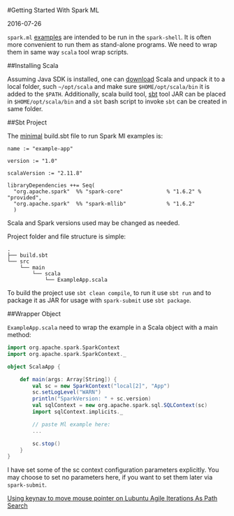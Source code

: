 #Getting Started With Spark ML

2016-07-26

<!--- tags: ml scala -->

`spark.ml` [examples](http://spark.apache.org/docs/latest/ml-guide.html#example-estimator-transformer-and-param) are intended to be run in the `spark-shell`. It is often more convenient to run them as stand-alone programs. We need to wrap them in same way `scala` tool wrap scripts.

##Installing Scala

Assuming Java SDK is installed, one can [download](http://www.scala-lang.org/download/) Scala and unpack it to a local folder, such `~/opt/scala` and make sure `$HOME/opt/scala/bin` it is added to the `$PATH`. Additionally, scala build tool, [sbt](http://www.scala-sbt.org/0.13/docs/Manual-Installation.html) tool JAR can be placed in `$HOME/opt/scala/bin` and a `sbt` bash script to invoke `sbt` can be created in same folder.

##Sbt Project

The [minimal](http://stackoverflow.com/questions/27438353/mllib-dependency-error) build.sbt file to run Spark Ml examples is:

```
name := "example-app"

version := "1.0"

scalaVersion := "2.11.8"

libraryDependencies ++= Seq(
  "org.apache.spark"  %% "spark-core"              % "1.6.2" % "provided",
  "org.apache.spark"  %% "spark-mllib"             % "1.6.2"
  )
```

Scala and Spark versions used may be changed as needed.

Project folder and file structure is simple:

```
.
├── build.sbt
└── src
    └── main
        └── scala
            └── ExampleApp.scala
```

To build the project use `sbt clean compile`, to run it use `sbt run` and to package it as JAR for usage with `spark-submit` use `sbt package`.

##Wrapper Object

`ExampleApp.scala` need to wrap the example in a Scala object with a main method:

```scala
import org.apache.spark.SparkContext
import org.apache.spark.SparkContext._

object ScalaApp {

    def main(args: Array[String]) {
        val sc = new SparkContext("local[2]", "App")
        sc.setLogLevel("WARN")
        println("SparkVersion: " + sc.version)
        val sqlContext = new org.apache.spark.sql.SQLContext(sc)
        import sqlContext.implicits._

        // paste Ml example here:
        ...

        sc.stop()
    }
}
```

I have set some of the sc context configuration parameters explicitly. You may choose to set no parameters here, if you want to set them later via `spark-submit`.

<ins class='nfooter'><a rel='prev' id='fprev' href='#blog/2016/2016-07-27-Using-keynav-to-move-mouse-pointer-on-Lubuntu.md'>Using keynav to move mouse pointer on Lubuntu</a> <a rel='next' id='fnext' href='#blog/2016/2016-07-14-Agile-Iterations-As-Path-Search.md'>Agile Iterations As Path Search</a></ins>
